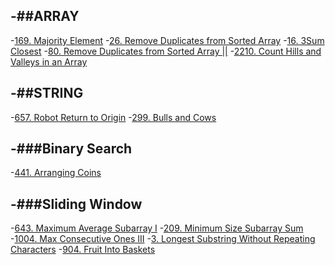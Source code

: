 -##ARRAY
---
-[169. Majority Element](https://leetcode.com/problems/majority-element/submissions/1770663199/)
-[26. Remove Duplicates from Sorted Array](https://leetcode.com/problems/remove-duplicates-from-sorted-array/submissions/1770664848/)
-[16. 3Sum Closest](https://leetcode.com/problems/3sum-closest/submissions/1770668701/)
-[80. Remove Duplicates from Sorted Array ||](https://leetcode.com/problems/remove-duplicates-from-sorted-array-ii/submissions/1770669350/)
-[2210. Count Hills and Valleys in an Array](https://leetcode.com/problems/count-hills-and-valleys-in-an-array/submissions/1770674079/)

-##STRING
---
-[657. Robot Return to Origin](https://leetcode.com/problems/robot-return-to-origin/submissions/1770682009/)
-[299. Bulls and Cows]()

-###Binary Search
---
-[441. Arranging Coins](https://leetcode.com/problems/arranging-coins/submissions/1770689860/)

-###Sliding Window
---
-[643. Maximum Average Subarray I](https://leetcode.com/problems/maximum-average-subarray-i/submissions/1770693347/)
-[209. Minimum Size Subarray Sum](https://leetcode.com/problems/minimum-size-subarray-sum/submissions/1770694118/)
-[1004. Max Consecutive Ones III](https://leetcode.com/problems/max-consecutive-ones-iii/submissions/1770694826/)
-[3. Longest Substring Without Repeating Characters](https://leetcode.com/problems/longest-substring-without-repeating-characters/submissions/1770698204/)
-[904. Fruit Into Baskets](https://leetcode.com/problems/fruit-into-baskets/submissions/1770702265/)


